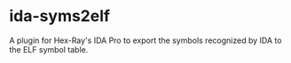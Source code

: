 # ida-syms2elf
A plugin for Hex-Ray's IDA Pro to export the symbols recognized by IDA to the ELF symbol table.
